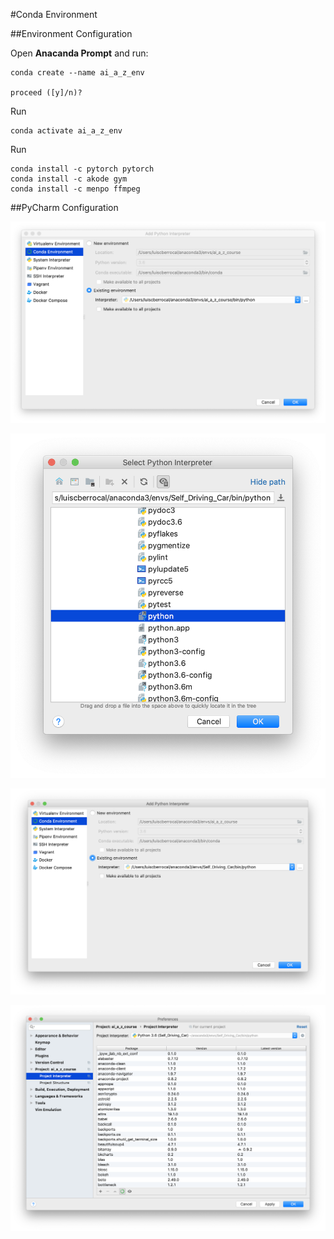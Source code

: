 #Conda Environment

##Environment Configuration

Open **Anacanda Prompt** and run:
```
conda create --name ai_a_z_env

proceed ([y]/n)?
```
Run
```
conda activate ai_a_z_env
```
Run

```
conda install -c pytorch pytorch
conda install -c akode gym
conda install -c menpo ffmpeg
```

##PyCharm Configuration

![Add Python Interpreter](./images/add_python_interpreter.png)

![Select Python Interpreter](./images/select_python_interpreter.png)

![Add Python Interpreter 2](./images/add_python_interpreter_2.png)

![Preferences](./images/preferences.png)

